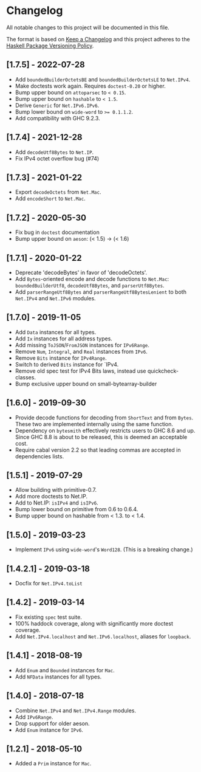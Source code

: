 # Changelog
All notable changes to this project will be documented in this file.

The format is based on [Keep a Changelog](http://keepachangelog.com/en/1.0.0/)
and this project adheres to the [Haskell Package Versioning Policy](https://pvp.haskell.org/).

## [1.7.5] - 2022-07-28

- Add `boundedBuilderOctetsBE` and `boundedBuilderOctetsLE` to `Net.IPv4`.
- Make doctests work again. Requires `doctest-0.20` or higher.
- Bump upper bound on `attoparsec` to `< 0.15`.
- Bump upper bound on `hashable` to `< 1.5`.
- Derive `Generic` for `Net.IPv6.IPv6`.
- Bump lower bound on `wide-word` to `>= 0.1.1.2`.
- Add compatibility with GHC 9.2.3.

## [1.7.4] - 2021-12-28

- Add `decodeUtf8Bytes` to `Net.IP`.
- Fix IPv4 octet overflow bug (#74)

## [1.7.3] - 2021-01-22

- Export `decodeOctets` from `Net.Mac`.
- Add `encodeShort` to `Net.Mac`.

## [1.7.2] - 2020-05-30
- Fix bug in `doctest` documentation
- Bump upper bound on `aeson`: (< 1.5) -> (< 1.6)

## [1.7.1] - 2020-01-22
- Deprecate 'decodeBytes' in favor of 'decodeOctets'.
- Add `Bytes`-oriented encode and decode functions to `Net.Mac`:
  `boundedBuilderUtf8`, `decodeUtf8Bytes`, and `parserUtf8Bytes`.
- Add `parserRangeUtf8Bytes` and `parserRangeUtf8BytesLenient` to
  both `Net.IPv4` and `Net.IPv6` modules.

## [1.7.0] - 2019-11-05
- Add `Data` instances for all types.
- Add `Ix` instances for all address types.
- Add missing `ToJSON`/`FromJSON` instances for `IPv6Range`.
- Remove `Num`, `Integral`, and `Real` instances from `IPv6`.
- Remove `Bits` instance for `IPv4Range`.
- Switch to derived `Bits` instance for `IPv4.
- Remove old spec test for IPv4 Bits laws, instead use
  quickcheck-classes.
- Bump exclusive upper bound on small-bytearray-builder

## [1.6.0] - 2019-09-30
- Provide decode functions for decoding from `ShortText` and
  from `Bytes`. These two are implemented internally using
  the same function.
- Dependency on `bytesmith` effectively restricts users to
  GHC 8.6 and up. Since GHC 8.8 is about to be released,
  this is deemed an acceptable cost.
- Require cabal version 2.2 so that leading commas are accepted
  in dependencies lists.

## [1.5.1] - 2019-07-29
- Allow building with primitive-0.7.
- Add more doctests to Net.IP.
- Add to Net.IP: `isIPv4` and `isIPv6`.
- Bump lower bound on primitive from 0.6 to 0.6.4.
- Bump upper bound on hashable from < 1.3. to < 1.4.

## [1.5.0] - 2019-03-23
- Implement `IPv6` using `wide-word`'s `Word128`. (This is a breaking change.)

## [1.4.2.1] - 2019-03-18
- Docfix for `Net.IPv4.toList`

## [1.4.2] - 2019-03-14
- Fix existing `spec` test suite.
- 100% haddock coverage, along with significantly more doctest coverage.
- Add `Net.IPv4.localhost` and `Net.IPv6.localhost`, aliases for `loopback`.

## [1.4.1] - 2018-08-19
- Add `Enum` and `Bounded` instances for `Mac`.
- Add `NFData` instances for all types.

## [1.4.0] - 2018-07-18
- Combine `Net.IPv4` and `Net.IPv4.Range` modules.
- Add `IPv6Range`.
- Drop support for older aeson.
- Add `Enum` instance for `IPv6`.

## [1.2.1] - 2018-05-10
- Added a `Prim` instance for `Mac`.
